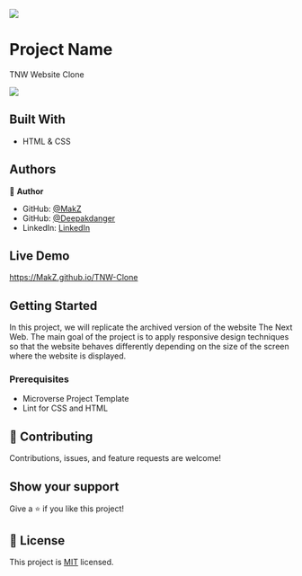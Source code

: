 ![](https://img.shields.io/badge/Microverse-blueviolet)

# Project Name

TNW Website Clone

<img src="https://lh3.googleusercontent.com/pw/ACtC-3fnTmyFtuaQEydKnhduvbPCfV8eF0OW0FpScejxmn5S7xKoo55rAp45Fp6N4SxWca63squNHSDNasQXWdrRW9glyxzZbmCXjkDy0oYaMTglEKyox6Iyg1ezS2QtBg9Z7bRSYiMMGX2QM39o4NnR2SKX=w1920-h937-no?authuser=0">

## Built With

- HTML & CSS

## Authors

👤 **Author**

- GitHub: [@MakZ](https://github.com/MakZ)
- GitHub: [@Deepakdanger](https://github.com/Deepakdanger)
- LinkedIn: [LinkedIn](https://www.linkedin.com/in/maksymilian-zuzel-70101a174/)

## Live Demo

https://MakZ.github.io/TNW-Clone

## Getting Started

In this project, we will replicate the archived version of the website The Next Web. The main goal of the project is to apply responsive design techniques so that the website behaves differently depending on the size of the screen where the website is displayed.

### Prerequisites
- Microverse Project Template
- Lint for CSS and HTML

## 🤝 Contributing

Contributions, issues, and feature requests are welcome!

## Show your support

Give a ⭐️ if you like this project!

## 📝 License

This project is [MIT](lic.url) licensed.
